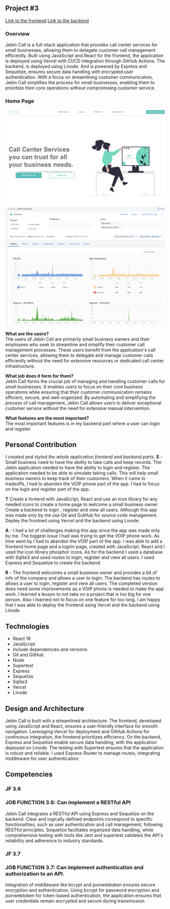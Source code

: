 ## Project #3
[Link to the frontend](https://github.com/ejero/Jebin-call)
[Link to the backend](https://github.com/ejero/Jebin-Backend)

### Overview
Jebin Call is a full-stack application that provides call center services for small businesses, allowing them to delegate customer call management efficiently. Built using JavaScript and React for the frontend, the application is deployed using Vercel with CI/CD integration through GitHub Actions. The backend, is deployed using Linode. And is powered by Express and Sequelize, ensures secure data handling with encrypted user authentication. With a focus on streamlining customer communication, Jebin Call simplifies the process for small businesses, enabling them to prioritize their core operations without compromising customer service.


### Home Page
![Home Page](Jebin-dp.png)
![Backend Page](deployment.png)    

**What are the users?**  
The users of Jebin Call are primarily small business owners and their employees who seek to streamline and simplify their customer call management processes. These users benefit from the application's call center services, allowing them to delegate and manage customer calls efficiently without the need for extensive resources or dedicated call center infrastructure.  

**What job does it form for them?**  
Jebin Call forms the crucial job of managing and handling customer calls for small businesses. It enables users to focus on their core business operations while ensuring that their customer communication remains efficient, secure, and well-organized. By automating and simplifying the process of call management, Jebin Call allows users to deliver exceptional customer service without the need for extensive manual intervention.

**What features are the most important?**  
The most important features is in my backend part where a user can login and register.  

## Personal Contribution  
_I created and styled the whole application frontend and backend parts._
**S** - Small business need to have the ability to take calls and keep records. The Jebin application needed to have the ability to login and register. The application needed to be able to simulate taking calls. This will help small business owners to keep track of their customers. When it came to tradeoffs, I had to abandon the VOIP phone part of the app. I had to focus on the login and register part of the app.  

**T** Create a fontend with JavaScript, React and use an icon library for any needed icons to create a home page to welcome a small business owner. Create a backend to login , register and view all users. Although this app was made only by me use Git and GutHub for source code management.  Depley the frontned using Vercel and the backend using Linode.  

**A** - I had a lot of challenges making this app since the app was made only by me. The biggest issue I had was trying to get the VOIP phone work. As time went by I had to abandon the VOIP part of the app. I was able to add a frontend home page and a lognin page, created with JavaScript, React and I used the icon library phosphor icons. As for the backend I used a database with Sqlite3 and used routes to login, register and view all users. I used Express and Sequelize to create the backend.  
 
**R** - The frontend welcomes a small business owner and provides a bit of info of the company and allows a user to login. The backend has routes to allows a user to login, register and view all users. The completed version does need some improvements as a VOIP phone is needed to make the app work. I learned a lesson to not take on a project that is too big for one person. Also I learned not to focus on one feature for too long. I am happy that I was able to deploy the frontend using Vercel and the backend using Linode.


## Technologies
- React 18
- JavaScript
- Include dependencies and versions
- Git and GitHub
- Node
- Supertest
- Express
- Sequelize
- Sqlite3
- Vercel
- Linode

## Design and Architecture
Jebin Call is built with a streamlined architecture. The frontend, developed using JavaScript and React, ensures a user-friendly interface for smooth navigation. Leveraging Vercel for deployment and GitHub Actions for continuous integration, the frontend prioritizes efficiency. On the backend, Express and Sequelize enable secure data handling, with the application deployed on Linode. The testing with Supertest ensures that the application is robust and reliable.  I used Express Router to manage routes, integrating middleware for user authentication. 


## Competencies
### JF 3.6
### JOB FUNCTION 3.6: Can implement a RESTful API  
Jebin Call integrates a RESTful API using Express and Sequelize on the backend. Clear and logically defined endpoints correspond to specific functionalities, such as user authentication and call management, following RESTful principles. Sequelize facilitates organized data handling, while comprehensive testing with tools like Jest and supertest validates the API's reliability and adherence to industry standards.


### JF 3.7
### JOB FUNCTION 3.7: Can implement authentication and authorization to an API.
 Integration of middleware like bcrypt and jsonwebtoken ensures secure encryption and authentication. Using bcrypt for password encryption and jsonwebtoken for token-based authentication, the application ensures that user credentials remain encrypted and secure during transmission.
